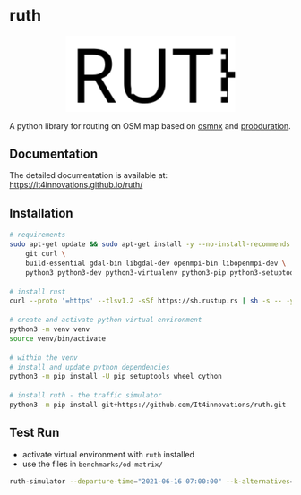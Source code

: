 # ruth

<p align="center">
    <img width="60%" src="docs/images/ruth.svg?sanitize=true">
</p>

A python library for routing on OSM map based on [osmnx](https://github.com/gboeing/osmnx) and [probduration](https://code.it4i.cz/everest/py-probduration).

## Documentation

The detailed documentation is available at: https://it4innovations.github.io/ruth/

## Installation

``` sh
# requirements
sudo apt-get update && sudo apt-get install -y --no-install-recommends \
    git curl \
    build-essential gdal-bin libgdal-dev openmpi-bin libopenmpi-dev \
    python3 python3-dev python3-virtualenv python3-pip python3-setuptools python3-wheel

# install rust
curl --proto '=https' --tlsv1.2 -sSf https://sh.rustup.rs | sh -s -- -y

# create and activate python virtual environment
python3 -m venv venv
source venv/bin/activate

# within the venv
# install and update python dependencies
python3 -m pip install -U pip setuptools wheel cython

# install ruth - the traffic simulator
python3 -m pip install git+https://github.com/It4innovations/ruth.git
```

## Test Run

* activate virtual environment with `ruth` installed
* use the files in `benchmarks/od-matrix/`

``` sh
ruth-simulator --departure-time="2021-06-16 07:00:00" --k-alternatives=4 --out=simulation_record.pickle --seed=7 rank-by-prob-delay INPUT-od-matrix-10-vehicles-town-resolution.parquet --prob_profile_path=prob-profile-for-2021-06-20T23:59:00+02:00--2021-06-27T23:59:00+02:00.mem 70 500
```

